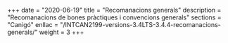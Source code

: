 +++
date        = "2020-06-19"
title       = "Recomanacions generals"
description = "Recomanacions de bones pràctiques i convencions generals"
sections    = "Canigó"
enllac		= "/INTCAN2199-versions-3.4LTS-3.4.4-recomanacions-generals/"
weight		= 3
+++
